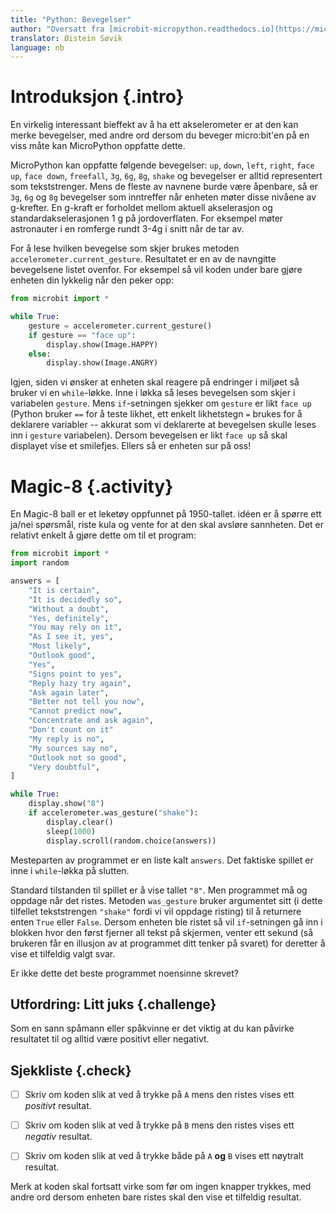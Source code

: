 ```yaml
---
title: "Python: Bevegelser"
author: "Oversatt fra [microbit-micropython.readthedocs.io](https://microbit-micropython.readthedocs.io/en/latest/tutorials/gestures.html)"
translator: Øistein Søvik
language: nb
---
```



# Introduksjon {.intro}

En virkelig interessant bieffekt av å ha ett akselerometer er at den kan merke
bevegelser, med andre ord dersom du beveger micro:bit'en på en viss måte kan
MicroPython oppfatte dette.

MicroPython kan oppfatte følgende bevegelser: `up`, `down`, `left`, `right`,
`face up`, `face down`, `freefall`, `3g`, `6g`, `8g`, `shake` og bevegelser er
alltid representert som tekststrenger. Mens de fleste av navnene burde være
åpenbare, så er `3g`, `6g` og `8g` bevegelser som inntreffer når enheten møter
disse nivåene av g-krefter. En g-kraft er forholdet mellom aktuell akselerasjon
og standardakselerasjonen 1 g på jordoverflaten. For eksempel møter astronauter
i en romferge rundt 3-4g i snitt når de tar av.

For å lese hvilken bevegelse som skjer brukes metoden
`accelerometer.current_gesture`. Resultatet er en av de navngitte bevegelsene
listet ovenfor. For eksempel så vil koden under bare gjøre enheten din lykkelig
når den peker opp:

```python
from microbit import *

while True:
    gesture = accelerometer.current_gesture()
    if gesture == "face up":
        display.show(Image.HAPPY)
    else:
        display.show(Image.ANGRY)
```

Igjen, siden vi ønsker at enheten skal reagere på endringer i miljøet så bruker
vi en `while`-løkke. Inne i løkka så leses bevegelsen som skjer i variabelen
`gesture`. Mens `if`-setningen sjekker om `gesture` er likt `face up` (Python
bruker `==` for å teste likhet, ett enkelt likhetstegn `=` brukes for å
deklarere variabler -- akkurat som vi deklarerte at bevegelsen skulle leses inn
i `gesture` variabelen). Dersom bevegelsen er likt `face up` så skal displayet
vise et smilefjes. Ellers så er enheten sur på oss!


# Magic-8 {.activity}

En Magic-8 ball er et leketøy oppfunnet på 1950-tallet. idéen er å spørre ett
ja/nei spørsmål, riste kula og vente for at den skal avsløre sannheten. Det er
relativt enkelt å gjøre dette om til et program:

```python
from microbit import *
import random

answers = [
    "It is certain",
    "It is decidedly so",
    "Without a doubt",
    "Yes, definitely",
    "You may rely on it",
    "As I see it, yes",
    "Most likely",
    "Outlook good",
    "Yes",
    "Signs point to yes",
    "Reply hazy try again",
    "Ask again later",
    "Better not tell you now",
    "Cannot predict now",
    "Concentrate and ask again",
    "Don't count on it"
    "My reply is no",
    "My sources say no",
    "Outlook not so good",
    "Very doubtful",
]

while True:
    display.show("8")
    if accelerometer.was_gesture("shake"):
        display.clear()
        sleep(1000)
        display.scroll(random.choice(answers))
```

Mesteparten av programmet er en liste kalt `answers`. Det faktiske spillet er
inne i `while`-løkka på slutten.

Standard tilstanden til spillet er å vise tallet `"8"`. Men programmet må og
oppdage når det ristes. Metoden `was_gesture` bruker argumentet sitt (i dette
tilfellet tekststrengen `"shake"` fordi vi vil oppdage risting) til å returnere
enten `True` eller `False`. Dersom enheten ble ristet så vil `if`-setningen gå
inn i blokken hvor den først fjerner all tekst på skjermen, venter ett sekund
(så brukeren får en illusjon av at programmet ditt tenker på svaret) for
deretter å vise et tilfeldig valgt svar.

Er ikke dette det beste programmet noensinne skrevet?

## Utfordring: Litt juks {.challenge}

Som en sann spåmann eller spåkvinne er det viktig at du kan påvirke resultatet
til og alltid være positivt eller negativt.

## Sjekkliste {.check}

- [ ] Skriv om koden slik at ved å trykke på `A` mens den ristes vises ett
  *positivt* resultat.

- [ ] Skriv om koden slik at ved å trykke på `B` mens den ristes vises ett
  *negativ* resultat.

- [ ] Skriv om koden slik at ved å trykke både på `A` **og** `B` vises ett
  nøytralt resultat.

Merk at koden skal fortsatt virke som før om ingen knapper trykkes, med andre
ord dersom enheten bare ristes skal den vise et tilfeldig resultat.
